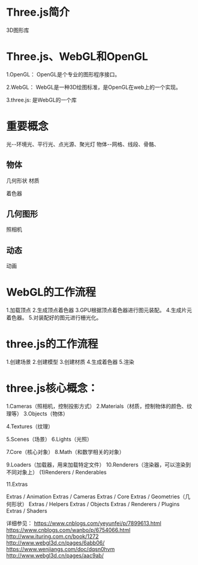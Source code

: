 # Three.js简介
  3D图形库

# Three.js、WebGL和OpenGL

1.OpenGL：
  OpenGL是个专业的图形程序接口。

2.WebGL：
  WebGL是一种3D绘图标准，是OpenGL在web上的一个实现。

3.three.js:
  是WebGL的一个库

# 重要概念
光--环境光、平行光、点光源、聚光灯
物体--网格、线段、骨骼、

## 物体
几何形状
材质

着色器

## 几何图形
照相机

## 动态
动画

# WebGL的工作流程
1.加载顶点
2.生成顶点着色器
3.GPU根据顶点着色器进行图元装配。
4.生成片元着色器。
5.对装配好的图元进行栅光化。

# three.js的工作流程
1.创建场景
2.创建模型
3.创建材质
4.生成着色器
5.渲染

# three.js核心概念：
  1.Cameras（照相机，控制投影方式）
  2.Materials（材质，控制物体的颜色、纹理等）
  3.Objects（物体）

  4.Textures（纹理）

  5.Scenes（场景）
  6.Lights（光照）

  7.Core（核心对象）
  8.Math（和数学相关的对象）

  9.Loaders（加载器，用来加载特定文件）
  10.Renderers（渲染器，可以渲染到不同对象上）
    (1)Renderers / Renderables

  11.Extras


Extras / Animation
Extras / Cameras
Extras / Core
Extras / Geometries（几何形状）
Extras / Helpers
Extras / Objects
Extras / Renderers / Plugins
Extras / Shaders

详细参见：
  https://www.cnblogs.com/yeyunfei/p/7899613.html
  https://www.cnblogs.com/wanbo/p/6754066.html
  http://www.ituring.com.cn/book/1272
  http://www.webgl3d.cn/pages/6abb06/
  https://www.wenjiangs.com/doc/dqsn0hvm
  http://www.webgl3d.cn/pages/aac9ab/

  